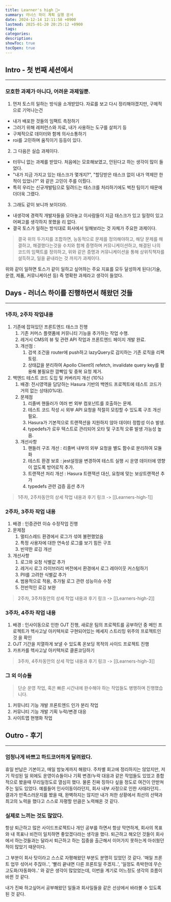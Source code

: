 ```yaml
---
title: Learner's high 🏃‍➡️
summary: 러너스 하이 계획 실행 문서 
date: 2024-12-14 12:11:58 +0900
lastmod: 2025-01-20 20:25:12 +0900
tags: 
categories: 
description: 
showToc: true
tocOpen: true
---
```


## Intro - 첫 번째 세션에서 
---

### 모호한 과제가 아니다, 어려운 과제일뿐.

1. 먼저 토스의 일하는 방식을 소개받았다. 자료를 보고 다시 정리해야겠지만, 구체적으로 기억나는건 
  - 내가 배포한 것들의 임팩트 측정하기
  - 그러기 위해 레퍼런스와 자료, 내가 사용하는 도구를 살피기 등
  - 구체적으로 데이터와 함께 의사소통하기
  - roi를 고민하며 움직이기 등등이 있다.
2. 그 다음은 실습 과제이다.
  - 터무니 없는 과제를 받았다. 처음에는 모호해보였고, 안된다고 하는 생각이 많이 들었다.
  - "내가 지금 가지고 있는 태스크가 몇개지?", "할당받은 태스크 없이 내가 역제안 한 적이 있었나?" 와 같은 고민이 주를 이뤘다.
  - 특히 우리는 신규개발팀으로 밀려드는 태스크를 처리하기에도 벅찬 팀이기 때문에 더더욱 그랬다.
3. 그래도 같이 보니까 보이더라.
  - 내생각에 경력직 개발자들을 모아놓고 이사람들이 지금 태스크가 있고 일정이 있고 어쩌고를 생각하지 못했을 리 없다.
  - 결국 토스가 일하는 방식대로 회사에서 일해보라는 것 자체가 주요한 과제이다.

> 결국 위의 두가지를 조합하면, 능동적으로 문제를 정의해야하고, 해당 문제를 해결하고, 해결했다는것을 수치와 함께 증명하며 커뮤니케이션하고,
> 해결된 나의 코드의 임팩트를 정의하고, 위와 같은 증명과 커뮤니케이션을 통해 상위직책자를 설득하고, 일을 끝내라는 것 까지가 과제이다.

위와 같이 일하면 토스가 같이 일하고 싶어하는 주요 지표를 모두 달성하게 된다(기술, 운영, 제품, 커뮤니케이션 등)
즉 명확한 과제라고 생각이 들었다.



## Days - 러너스 하이를 진행하면서 해왔던 것들
---
### 1주차, 2주차 작업내용
1. 기존에 잡혀있던 프론트엔드 태스크 진행
	1. 기존 커머스 플랫폼에 커뮤니티 기능을 추가하는 작업 수행.
	2. 레거시 CMS의 뷰 및 관련 API 작업과 프론트엔드 페이지 개발 완료.
	3. 개선점 :
		1. 검색 조건을 router에 push하고 lazyQuery로 감지하는 기존 로직을 리팩토링.
		2. 상태값을 분리하여 Apollo Client의 refetch, invalidate query key를 활용해 불필요한 깜빡임 및 중복 요청 제거.
2. 백엔드 테스트 코드 도입 및 커버리지 개선 (10%)
	1. 배경: 전시영역을 담당하는 Hasura 기반의 백엔드 프로젝트에 테스트 코드가 거의 없는 상태(0%대).
	2. 문제점
		1. 리졸버 핸들러가 여러 번 외부 컴포넌트를 호출하는 문제.
		2. 테스트 코드 작성 시 외부 API 요청을 적절히 모킹할 수 있도록 구조 개선 필요.
		3. Hasura가 기본적으로 트랜잭션을 지원하지 않아 데이터 정합성 이슈 발생.
		4. typedefs가 로우 텍스트로 관리되어 오타 및 구조적 오류 발생 가능성 높음.
	3. 개선사항
		1. 핸들러 구조 개선 : 리졸버 내부의 외부 요청을 별도 함수로 분리하여 모듈화
		2. 테스트 환경 보호 : jest설정을 변경하여 테스트 실행 시 운영 데이터에 영향이 없도록 방어로직 추가.
		3. 트랜잭션 처리 개선 : Hasura 트랜잭션 대신, 요청에 맞는 보상트랜잭션 추가
		4. typedefs 관련 검증 옵션 추가
> 1주차, 2주차동안의 상세 작업 내용과 후기 링크 ->  [[Learners-high-1]]

### 2주차, 3주차 작업 내용
1. 배경 : 인증관련 이슈 수정작업 진행
2. 문제점  
	1. 멀티스레드 환경에서 로그가 섞여 불편했었음
	2. 특정 사용자에 대한 연속성 로그를 보기 힘든 구조
	3. 빈약한 로깅 개선
3. 개선사항 
	1. 로그와 요청 식별값 추가
	2. 레거시 로그 라이브러리 버전에서 환경에서 로그 레아이웃 커스텀하기
	3. PII를 고려한 식별값 추가
	4. 범용적으로 적용, 추가될 로그 관련 성능이슈 수정
	5. 전반적인 로깅 보완
> 2주차, 3주차동안의 상세 작업 내용과 후기 링크 ->  [[Learners-high-2]]

### 3주차, 4주차 작업 내용
1. 배경 : 인사이동으로 인한 OJT 진행, 새로운 팀의 프로젝트를 공부하던 중 메인 프로젝트가 헥사고날 아키텍처로 구현되어있는 메세지 스트리밍 위주의 프로젝트인 것 을 확인
2. OJT 기간을 치열하게 보낼 수 있도록 온보딩 목적의 사이드 프로젝트 진행
3. 카프카를 헥사고날 아키텍처로 클론코딩하기
> 3주차, 4주차동안의 상세 작업 내용과 후기 링크 ->  [[Learners-high-3]]


### 그 외 이슈들
> 단순 운영 작업, 혹은 빠른 시간내에 완수해야 하는 작업들도 병행하며 진행했습니다.
1. 커뮤니티 기능 개발 프론트엔드 인가 분리 작업
2. 커뮤니티 기능 개발 기획 누락/변경 대응
3. 사이트맵 현행화 작업

## Outro - 후기
---
### 엄청나게 바쁘고 하드코어하게 달려왔다.
휴일 반납은 기본이고, 매일 밤늦게까지 해왔다.
주차별 회고에 정리하지는 않았지만, 저기 작성된 일 외에도 운영이슈들이나 기획 변경/누락 대응과 같은 작업들도 있었고
종합적으로 봤을때 무리일정도로 열심히 했다.
물론 진짜 징하다 싶을 정도로 여건이 안받쳐 주는 일도 있었다. 예를들어 인사이동이라던지, 회사 내부 사정으로 인한 사태라던지..
결과가 만족스러운지를 봤을 때, 완벽하지는 않지만 내가 처한 상황에서 최선의 선택과 최고의 노력을 했다고 스스로 자평할 만큼은 노력해온 것 같다.

### 실제로 느끼는 것도 많았다.
항상 퇴근하고 많은 사이드프로젝트나 개인 공부를 하면서 항상 막연하게, 회사의 목표와 내 목표나 비전이 일치하면 좋았겠다라는 생각을 했다. 퇴근하고 해오던 것들이 회사에서 하는것들과는 달라서 퇴근하고 하는 집중을 출근해서 이어가지 못하는게 아쉬웠던 적이 많았기 때문이다.

그 부분이 회사 탓이라고 스스로 자평해왔던 부분도 분명히 있었던 것 같다.
'매일 프론트 업무 섞어서 주잖아..', '빨리 끝내면 다른 프론트일 주겠지..', '일정도 촉박한데 무슨 고도화/자동화야..'
와 같은 생각이 많았었는데, 이번을 계기로 어느정도 생각의 흐름이 바뀐 것 같다.

내가 진짜 하고싶어서 공부해왔던 일들과 회사일들을 같은 선상에서 바라볼 수 있도록 된 것 같다.
